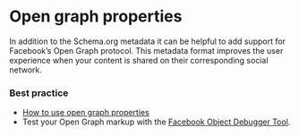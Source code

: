 # Open graph properties
In addition to the Schema.org metadata it can be helpful to add support for Facebook’s Open Graph protocol. This metadata format improves the user experience when your content is shared on their corresponding social network.

### Best practice
* [How to use open graph properties](http://ogp.me/)
* Test your Open Graph markup with the [Facebook Object Debugger Tool](https://developers.facebook.com/tools/debug/).
